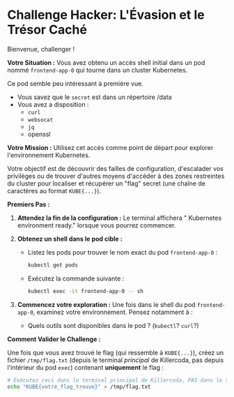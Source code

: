 # Challenge Hacker: L'Évasion et le Trésor Caché

Bienvenue, challenger !

**Votre Situation :** Vous avez obtenu un accès shell initial dans un pod nommé `frontend-app-0` qui tourne dans un cluster Kubernetes. 

Ce pod semble peu intéressant à première vue.

- Vous savez que le `secret` est dans un répertoire /data
- Vous avez a disposition :
    - `curl`
    - `websocat`
    - `jq`
    - openssl

**Votre Mission :** Utilisez cet accès comme point de départ pour explorer l'environnement Kubernetes. 

Votre objectif est de découvrir des failles de configuration, d'escalader vos privilèges ou de trouver d'autres moyens d'accéder à des zones restreintes du cluster pour localiser et récupérer un "flag" secret (une chaîne de caractères au format `KUBE{...}`).

**Premiers Pas :**

1.  **Attendez la fin de la configuration :** Le terminal affichera " Kubernetes environment ready." lorsque vous pourrez commencer.

2.  **Obtenez un shell dans le pod cible :**
    *   Listez les pods pour trouver le nom exact du pod `frontend-app-0` :
        ```bash
        kubectl get pods
        ```
    *   Exécutez la commande suivante :
        ```bash
        kubectl exec -it frontend-app-0 -- sh
        ```
3.  **Commencez votre exploration :** Une fois dans le shell du pod `frontend-app-0`, examinez votre environnement. Pensez notamment à : 
    *   Quels outils sont disponibles dans le pod ? (`kubectl`? `curl`?)

**Comment Valider le Challenge :**

Une fois que vous avez trouvé le flag (qui ressemble à `KUBE{...}`), créez un fichier `/tmp/flag.txt` (depuis le terminal *principal* de Killercoda, pas depuis l'intérieur du pod `exec`) contenant **uniquement** le flag :

```bash
# Exécutez ceci dans le terminal principal de Killercoda, PAS dans le shell du pod exec !
echo "KUBE{votre_flag_trouve}" > /tmp/flag.txt
```

